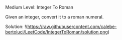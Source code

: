 Medium Level: Integer To Roman

Given an integer, convert it to a roman numeral.

Solution:
!(https://raw.githubusercontent.com/calebe-bertoluci/LeetCode/IntegerToRoman/solution.png)
